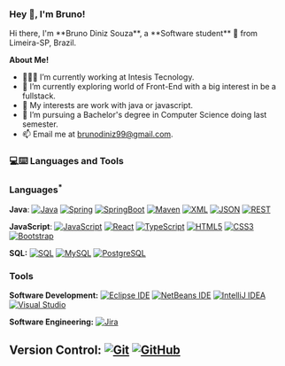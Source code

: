 <h3 title="hehehe"> Hey 👋, I'm Bruno!</h3>
Hi there, I'm **Bruno Diniz Souza**, a **Software student** 🚀 from Limeira-SP, Brazil.
 <!-- Currently, I'm a Community Team Member 🙍🏽‍♂️ [@CallmeMehdi](https://github.com/CallmeMehdi), Kaggler 👨🏽‍💻 [@Kaggle](https://www.kaggle.com/mehdimabrouki), and an Artificial Intelligence intern 👨🏽‍💼.  -->

**About Me!**

- 👨🏽‍💻 I’m currently working at Intesis Tecnology.
- 🌱 I’m currently exploring world of Front-End with a big interest in be a fullstack.
- 🤔 My interests are work with java or javascript.
- 💼 I’m pursuing a Bachelor's degree in Computer Science doing last semester.
- 📫 Email me at [brunodiniz99@gmail.com](mailto:brunodiniz99@gmail.com).

### 💻:keyboard: Languages and Tools 

### Languages<sup>*</sup>

  **Java**: 
  [![Java](https://img.shields.io/badge/Java-orange?style=flat&logo=java&logoColor=white&link=https://github.com/brunodiniz99)](https://github.com/brunodiniz99) 
  [![Spring](https://img.shields.io/badge/-Spring-lightgray?style=flat&logo=spring&link=https://github.com/brunodiniz99)](https://github.com/brunodiniz99)
  [![SpringBoot](https://img.shields.io/badge/-Springboot-black?style=flat&logo=springboot&link=https://github.com/brunodiniz99)](https://github.com/brunodiniz99)
  [![Maven](https://img.shields.io/badge/Maven-C71A36?style=flat&logo=apache-maven&link=hhttps://github.com/brunodiniz99)](https://github.com/brunodiniz99) 
  [![XML](https://img.shields.io/badge/-XML-orange?style=flat&logo=xml&link=https://github.com/brunodiniz99)](https://github.com/brunodiniz99)
  [![JSON](https://img.shields.io/badge/-JSON-lightgray?style=flat&logo=json&link=https://github.com/brunodiniz99)](https://github.com/brunodiniz99)
  [![REST](https://img.shields.io/badge/REST-API-lightblue?style=flat&logo=rest-api&link=https://github.com/brunodiniz99)](https://github.com/brunodiniz99)

  **JavaScript**: 
  [![JavaScript](https://img.shields.io/badge/-JavaScript-black?style=flat&logo=javascript&link=https://github.com/brunodiniz99)](https://github.com/brunodiniz99)
  [![React](https://img.shields.io/badge/-React-black?style=flat&logo=react&link=https://github.com/brunodiniz99)](https://github.com/brunodiniz99) 
[![TypeScript](https://img.shields.io/badge/-TypeScript-007ACC?style=flat&logo=typescript&link=https://github.com/brunodiniz99)](https://github.com/brunodiniz99)
  [![HTML5](https://img.shields.io/badge/-HTML5-E34F26?style=flat&logo=html5&logoColor=white&link=https://github.com/brunodiniz99)](https://github.com/brunodiniz99) 
  [![CSS3](https://img.shields.io/badge/-CSS3-1572B6?style=flat&logo=css3&link=https://github.com/brunodiniz99)](https://github.com/brunodiniz99) 
  [![Bootstrap](https://img.shields.io/badge/-Bootstrap-purple?style=flat&logo=bootstrap&link=https://github.com/brunodiniz99)](https://github.com/brunodiniz99) 

  **SQL:**
  [![SQL](https://img.shields.io/badge/-SQL-orange?style=flat&logo=sql&link=https://github.com/brunodiniz99)](https://github.com/brunodiniz99)
  [![MySQL](https://img.shields.io/badge/-MySQL-lightgray?style=flat&logo=mysql&link=https://github.com/brunodiniz99)](https://github.com/brunodiniz99)
  [![PostgreSQL](https://img.shields.io/badge/-PostgreSQL-blue?style=flat&logo=postgresql&link=https://github.com/brunodiniz99)](https://github.com/brunodiniz99)

### Tools

**Software Development:**
[![Eclipse IDE](https://img.shields.io/badge/-darkblue?style=flat&logo=Eclipse-IDE&logoColor=white&link=https://github.com/brunodiniz99 "Eclipse IDE")](https://github.com/brunodiniz99)
[![NetBeans IDE](https://img.shields.io/badge/-1B6AC6?style=flat&logo=Apache-NetBeans-IDE&logoColor=white&link=https://github.com/brunodiniz99 "NetBeans IDE")](https://github.com/brunodiniz99)
[![IntelliJ IDEA](https://img.shields.io/badge/-red?style=flat&logo=IntelliJ-IDEA&logoColor=white&link=https://github.com/brunodiniz99 "IntelliJ IDEA")](https://github.com/brunodiniz99)
[![Visual Studio](https://img.shields.io/badge/-007ACC?style=flat&logo=Visual-Studio-Code&logoColor=white&link=https://github.com/brunodiniz99 "Visual Studio")](https://github.com/brunodiniz99)

**Software Engineering:**
[![Jira](https://img.shields.io/badge/-Jira-0052CC?style=flat&logo=jira&logoColor=white&link=https://github.com/brunodiniz99)](https://github.com/brunodiniz99)

**Version Control:**
[![Git](https://img.shields.io/badge/-Git-black?style=flat&logo=git&link=https://github.com/brunodiniz99)](https://github.com/brunodiniz99) 
[![GitHub](https://img.shields.io/badge/-GitHub-181717?style=flat&logo=github&link=https://github.com/brunodiniz99)](https://github.com/brunodiniz99)
---
